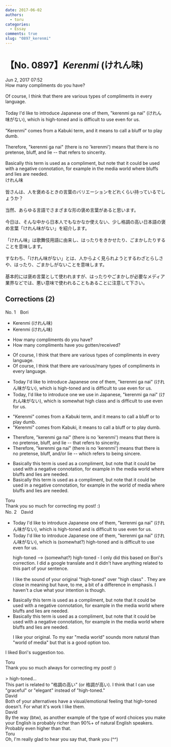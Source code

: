 ```yaml
---
date: 2017-06-02
authors:
  - toru
categories:
  - Essay
comments: true
slug: "0897_kerenmi"
---
```


# 【No. 0897】<strong><em>Kerenmi</strong></em> (けれん味)
<div class="date">Jun 2, 2017 07:52</div>
<div id="post"><div id="body_show_ori">
How many compliments do you have?<br/><br/>Of course, I think that there are various types of compliments in every language.<br/><br/>Today I'd like to introduce Japanese one of them, "kerenmi ga nai" (けれん味がない), which is high-toned and is difficult to use even for us.<br/><br/>"Kerenmi" comes from a Kabuki term, and it means to call a bluff or to play dumb.<br/><br/>Therefore, "kerenmi ga nai" (there is no 'kerenmi') means that there is no pretense, bluff, and lie -- that refers to sincerity.<br/><br/>Basically this term is used as a compliment, but note that it could be used with a negative connotation, for example in the media world where bluffs and lies are needed.
</div></div>

<!-- more -->

<div id="post_ja"><div id="body_show_mo">
けれん味<br/><br/>皆さんは、人を褒めるときの言葉のバリエーションをどれくらい持っているでしょうか？<br/><br/>当然、あらゆる言語でさまざまな形の褒め言葉があると思います。<br/><br/>今日は、そんな中から日本人でもなかなか使えない、少し格調の高い日本語の褒め言葉「けれん味がない」を紹介します。<br/><br/>「けれん味」は歌舞伎用語に由来し、はったりをきかせたり、ごまかしたりすることを意味します。<br/><br/>すなわち、「けれん味がない」とは、人からよく見られようとするわざとらしさや、はったり、ごまかしがないことを意味します。<br/><br/>基本的には褒め言葉として使われますが、はったりやごまかしが必要なメディア業界などでは、悪い意味で使われることもあることに注意して下さい。
</div></div>

## Corrections (2)
<div id="block"><div class="first_name"> No. 1　<span class="just_name">Bori</span></div><div id="block2">
<ul class="correction_field">
<li class="incorrect">Kerenmi (けれん味)</li>
<li class="corrected correct">
Kerenmi (けれん味)
</li>
</ul>
<ul class="correction_field">
<li class="incorrect">How many compliments do you have?</li>
<li class="corrected correct">
How many compliments have you gotten/received?
</li>
</ul>
<ul class="correction_field">
<li class="incorrect">Of course, I think that there are various types of compliments in every language.</li>
<li class="corrected correct">
Of course, I think that there are various/many types of compliments in every language.
</li>
</ul>
<ul class="correction_field">
<li class="incorrect">Today I'd like to introduce Japanese one of them, "kerenmi ga nai" (けれん味がない), which is high-toned and is difficult to use even for us.</li>
<li class="corrected correct">
Today, I'd like to introduce one we use in Japanese, "kerenmi ga nai" (けれん味がない), which is somewhat high class and is difficult to use even for us.
</li>
</ul>
<ul class="correction_field">
<li class="incorrect">"Kerenmi" comes from a Kabuki term, and it means to call a bluff or to play dumb.</li>
<li class="corrected correct">
"Kerenmi" comes from Kabuki, it means to call a bluff or to play dumb.
</li>
</ul>
<ul class="correction_field">
<li class="incorrect">Therefore, "kerenmi ga nai" (there is no 'kerenmi') means that there is no pretense, bluff, and lie -- that refers to sincerity.</li>
<li class="corrected correct">
Therefore, "kerenmi ga nai" (there is no 'kerenmi') means that there is no pretense, bluff, and/or lie -- which refers to being sincere.
</li>
</ul>
<ul class="correction_field">
<li class="incorrect">Basically this term is used as a compliment, but note that it could be used with a negative connotation, for example in the media world where bluffs and lies are needed.</li>
<li class="corrected correct">
Basically this term is used as a compliment, but note that it could be used in a negative connotation, for example in the world of media where bluffs and lies are needed.
</li>
</ul>
</div><div class="name"><span class="just_name">Toru</span><br>
Thank you so much for correcting my post! :)
</div>
</div>
<div id="block"><div class="first_name"> No. 2　<span class="just_name">David</span></div><div id="block2">
<ul class="correction_field">
<li class="incorrect">Today I'd like to introduce Japanese one of them, "kerenmi ga nai" (けれん味がない), which is high-toned and is difficult to use even for us.</li>
<li class="corrected correct">
Today I'd like to introduce Japanese one of them, "kerenmi ga nai" (けれん味がない), which is (somewhat?) high-toned and is difficult to use even for us.
<p class="correction_comment">high-toned --&gt; (somewhat?) high-toned - I only did this based on Bori's correction. I did a google translate and it didn't have anything related to this part of your sentence.<br/><br/>I like the sound of your original "high-toned" over "high class" . They are close in meaning but have, to me, a bit of a difference in emphasis. I haven't a clue what your intention is though.</p>
</li>
</ul>
<ul class="correction_field">
<li class="incorrect">Basically this term is used as a compliment, but note that it could be used with a negative connotation, for example in the media world where bluffs and lies are needed.</li>
<li class="corrected correct">
Basically this term is used as a compliment, but note that it could be used with a negative connotation, for example in the media world where bluffs and lies are needed.
<p class="correction_comment">I like your original. To my ear "media world" sounds more natural than "world of media" but that is a good option too.</p>
</li>
</ul>
<p class="comment_small">
 I liked Bori's suggestion too.
</p>

</div><div class="name"><span class="just_name">Toru</span><br>
Thank you so much always for correcting my post! :)<br/><br/>&gt; high-toned...<br/>This part is related to "格調の高い" (or 格調が高い). I think that I can use "graceful" or "elegant" instead of "high-toned." 
</div>
<div class="name"><span class="just_name">David</span><br>
Both of your alternatives have a visual/emotional feeling that high-toned doesn't. For what it's work I like them.
</div>
<div class="name"><span class="just_name">David</span><br>
By the way (btw), as another example of the type of word choices you make your English is probably richer than 90%+ of natural English speakers. Probably even higher than that.
</div>
<div class="name"><span class="just_name">Toru</span><br>
Oh, I'm really glad to hear you say that, thank you (^^)
</div>
</div>
